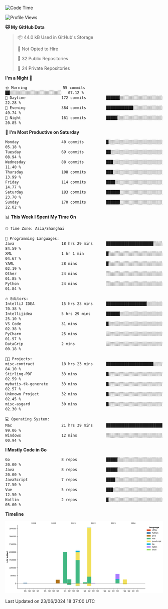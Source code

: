 <!--START_SECTION:waka-->
![Code Time](http://img.shields.io/badge/Code%20Time-2%2C450%20hrs%2020%20mins-blue)

![Profile Views](http://img.shields.io/badge/Profile%20Views-0-blue)

**🐱 My GitHub Data** 

> 📦 44.0 kB Used in GitHub's Storage 
 > 
> 🚫 Not Opted to Hire
 > 
> 📜 32 Public Repositories 
 > 
> 🔑 24 Private Repositories 
 > 
**I'm a Night 🦉** 

```text
🌞 Morning                55 commits          ██░░░░░░░░░░░░░░░░░░░░░░░   07.12 % 
🌆 Daytime                172 commits         ██████░░░░░░░░░░░░░░░░░░░   22.28 % 
🌃 Evening                384 commits         ████████████░░░░░░░░░░░░░   49.74 % 
🌙 Night                  161 commits         █████░░░░░░░░░░░░░░░░░░░░   20.85 % 
```
📅 **I'm Most Productive on Saturday** 

```text
Monday                   40 commits          █░░░░░░░░░░░░░░░░░░░░░░░░   05.18 % 
Tuesday                  69 commits          ██░░░░░░░░░░░░░░░░░░░░░░░   08.94 % 
Wednesday                88 commits          ███░░░░░░░░░░░░░░░░░░░░░░   11.40 % 
Thursday                 108 commits         ███░░░░░░░░░░░░░░░░░░░░░░   13.99 % 
Friday                   114 commits         ████░░░░░░░░░░░░░░░░░░░░░   14.77 % 
Saturday                 183 commits         ██████░░░░░░░░░░░░░░░░░░░   23.70 % 
Sunday                   170 commits         ██████░░░░░░░░░░░░░░░░░░░   22.02 % 
```


📊 **This Week I Spent My Time On** 

```text
🕑︎ Time Zone: Asia/Shanghai

💬 Programming Languages: 
Java                     18 hrs 29 mins      █████████████████████░░░░   84.59 % 
XML                      1 hr 1 min          █░░░░░░░░░░░░░░░░░░░░░░░░   04.67 % 
YAML                     28 mins             █░░░░░░░░░░░░░░░░░░░░░░░░   02.19 % 
Other                    24 mins             ░░░░░░░░░░░░░░░░░░░░░░░░░   01.85 % 
Python                   24 mins             ░░░░░░░░░░░░░░░░░░░░░░░░░   01.84 % 

🔥 Editors: 
IntelliJ IDEA            15 hrs 23 mins      ██████████████████░░░░░░░   70.38 % 
Intellijidea             5 hrs 29 mins       ██████░░░░░░░░░░░░░░░░░░░   25.10 % 
VS Code                  31 mins             █░░░░░░░░░░░░░░░░░░░░░░░░   02.38 % 
PyCharm                  25 mins             ░░░░░░░░░░░░░░░░░░░░░░░░░   01.97 % 
DataGrip                 2 mins              ░░░░░░░░░░░░░░░░░░░░░░░░░   00.18 % 

🐱‍💻 Projects: 
misc-contract            18 hrs 23 mins      █████████████████████░░░░   84.10 % 
Stirling-PDF             33 mins             █░░░░░░░░░░░░░░░░░░░░░░░░   02.59 % 
mybatis-tk-generate      33 mins             █░░░░░░░░░░░░░░░░░░░░░░░░   02.57 % 
Unknown Project          32 mins             █░░░░░░░░░░░░░░░░░░░░░░░░   02.45 % 
misc-asgard              30 mins             █░░░░░░░░░░░░░░░░░░░░░░░░   02.30 % 

💻 Operating System: 
Mac                      21 hrs 39 mins      █████████████████████████   99.06 % 
Windows                  12 mins             ░░░░░░░░░░░░░░░░░░░░░░░░░   00.94 % 
```

**I Mostly Code in Go** 

```text
Go                       8 repos             █████░░░░░░░░░░░░░░░░░░░░   20.00 % 
Java                     8 repos             █████░░░░░░░░░░░░░░░░░░░░   20.00 % 
JavaScript               7 repos             ████░░░░░░░░░░░░░░░░░░░░░   17.50 % 
Vue                      5 repos             ███░░░░░░░░░░░░░░░░░░░░░░   12.50 % 
Kotlin                   2 repos             █░░░░░░░░░░░░░░░░░░░░░░░░   05.00 % 
```



**Timeline**

![Lines of Code chart](https://raw.githubusercontent.com/youtiaoguagua/youtiaoguagua/master/assets/bar_graph.png)


 Last Updated on 23/06/2024 18:37:00 UTC
<!--END_SECTION:waka-->